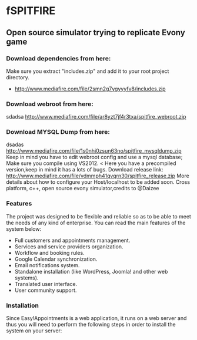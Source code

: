 fSPITFIRE
==========
## Open source simulator trying to replicate Evony game
### Download dependencies from here:  
Make sure you extract "includes.zip" and add it to your root project directory.
* http://www.mediafire.com/file/2smn2g7ygyyyfv8/includes.zip 
### Download webroot from here: 
sdadsa
http://www.mediafire.com/file/ar8yzt7jf4r3txa/spitfire_webroot.zip 
### Download MYSQL Dump from here: 
dsadas
http://www.mediafire.com/file/1s0nhi0zsun63no/spitfire_mysqldump.zip 
 Keep in mind you have to edit webroot config and use a mysql database; 
 Make sure you compile using VS2012. <
 Here you have a precompiled version,keep in mind it has a lots of bugs. 
 Download release link: http://www.mediafire.com/file/vdmmph41qvqrn30/spitfire_release.zip 
 More details about how to configure your Host/localhost to be added soon. 
 Cross platform, c++, open source evony simulator,credits to @Daizee
 
### Features
The project was designed to be flexible and reliable so as to be able to meet the needs of any
kind of enterprise. You can read the main features of the system below:

* Full customers and appointments management.
* Services and service providers organization.
* Workflow and booking rules.
* Google Calendar synchronization.
* Email notifications system.
* Standalone installation (like WordPress, Joomla! and other web systems).
* Translated user interface.
* User community support.

### Installation
Since Easy!Appointments is a web application, it runs on a web server and thus you will need to
perform the following steps in order to install the system on your server:
